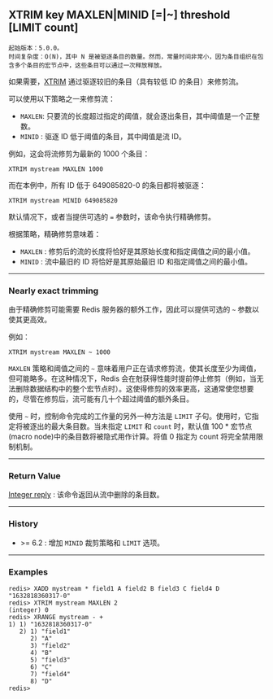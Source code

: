## XTRIM key MAXLEN|MINID [=|~] threshold [LIMIT count]

    起始版本：5.0.0。
    时间复杂度：O(N)，其中 N 是被驱逐条目的数量。然而，常量时间非常小，因为条目组织在包含多个条目的宏节点中，这些条目可以通过一次释放释放。

如果需要，[XTRIM](XTRIM.md) 通过驱逐较旧的条目（具有较低 ID 的条目）来修剪流。

可以使用以下策略之一来修剪流：
- `MAXLEN`: 只要流的长度超过指定的阈值，就会逐出条目，其中阈值是一个正整数。
- `MINID` : 驱逐 ID 低于阈值的条目，其中阈值是流 ID。

例如，这会将流修剪为最新的 1000 个条目：

```
XTRIM mystream MAXLEN 1000
```

而在本例中，所有 ID 低于 649085820-0 的条目都将被驱逐：

```
XTRIM mystream MINID 649085820
```

默认情况下，或者当提供可选的 `=` 参数时，该命令执行精确修剪。

根据策略，精确修剪意味着：
- `MAXLEN` : 修剪后的流的长度将恰好是其原始长度和指定阈值之间的最小值。
- `MINID` : 流中最旧的 ID 将恰好是其原始最旧 ID 和指定阈值之间的最小值。

---

### Nearly exact trimming

由于精确修剪可能需要 Redis 服务器的额外工作，因此可以提供可选的 `~` 参数以使其更高效。

例如：

```
XTRIM mystream MAXLEN ~ 1000
```

`MAXLEN` 策略和阈值之间的 `~` 意味着用户正在请求修剪流，使其长度至少为阈值，但可能略多。在这种情况下，Redis 会在尅获得性能时提前停止修剪（例如，当无法删除数据结构中的整个宏节点时）。这使得修剪的效率更高，这通常使您想要的，尽管在修剪后，流可能有几十个超过阈值的额外条目。

使用 `~` 时，控制命令完成的工作量的另外一种方法是 `LIMIT` 子句。使用时，它指定将被逐出的最大条目数。当未指定 `LIMIT` 和 `count` 时，默认值 100 * 宏节点(macro node)中的条目数将被隐式用作计算。将值 0 指定为 count 将完全禁用限制机制。

---

### Return Value

[Integer reply](/docs/topics/protocol.md#resp-integers) : 该命令返回从流中删除的条目数。

---

### History

- &gt;= 6.2 : 增加 `MINID` 裁剪策略和 `LIMIT` 选项。

---

### Examples

```
redis> XADD mystream * field1 A field2 B field3 C field4 D
"1632818360317-0"
redis> XTRIM mystream MAXLEN 2
(integer) 0
redis> XRANGE mystream - +
1) 1) "1632818360317-0"
   2) 1) "field1"
      2) "A"
      3) "field2"
      4) "B"
      5) "field3"
      6) "C"
      7) "field4"
      8) "D"
redis> 
```